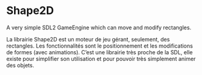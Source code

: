 # Shape2D
A very simple SDL2 GameEngine which can move and modify rectangles.

La librairie Shape2D est un moteur de jeu gérant, seulement, des rectangles. Les fonctionnalités sont le positionnement et les modifications de formes (avec animations). C’est une librairie très proche de la SDL, elle existe pour simplifier son utilisation et pour pouvoir très simplement animer des objets.
